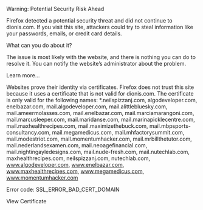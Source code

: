 
Warning: Potential Security Risk Ahead

Firefox detected a potential security threat and did not continue to dionis.com. If you visit this site, attackers could try to steal information like your passwords, emails, or credit card details.

What can you do about it?

The issue is most likely with the website, and there is nothing you can do to resolve it. You can notify the website’s administrator about the problem.

Learn more…

Websites prove their identity via certificates. Firefox does not trust this site because it uses a certificate that is not valid for dionis.com. The certificate is only valid for the following names: *.neilspizzanj.com, algodeveloper.com, enelbazar.com, mail.algodeveloper.com, mail.alittlebluesky.com, mail.ameermolasses.com, mail.enelbazar.com, mail.marciamarangoni.com, mail.marcusleeper.com, mail.maridanse.com, mail.marinapicklecentre.com, mail.maxhealthrecipes.com, mail.maximizethebuck.com, mail.mbpsports-consultancy.com, mail.megamedicus.com, mail.mhfactorysummit.com, mail.modestriot.com, mail.momentumhacker.com, mail.mrbillthetutor.com, mail.nederlandsexamen.com, mail.neoagefinancial.com, mail.nightingayledesigns.com, mail.nude-fresh.com, mail.nutechlab.com, maxhealthrecipes.com, neilspizzanj.com, nutechlab.com, www.algodeveloper.com, www.enelbazar.com, www.maxhealthrecipes.com, www.megamedicus.com, www.momentumhacker.com
 
Error code: SSL_ERROR_BAD_CERT_DOMAIN
 
View Certificate